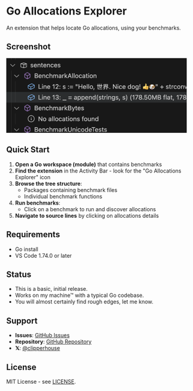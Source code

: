 # Go Allocations Explorer

An extension that helps locate Go allocations, using your benchmarks.

## Screenshot

<img src="https://raw.githubusercontent.com/clipperhouse/go-allocations-vsix/main/images/Screenshot1.png" width="480" alt="Go Allocations Explorer Screenshot">

## Quick Start

1. **Open a Go workspace (module)** that contains benchmarks
2. **Find the extension** in the Activity Bar - look for the "Go Allocations Explorer" icon
3. **Browse the tree structure**:
   - Packages containing benchmark files
   - Individual benchmark functions
4. **Run benchmarks**:
   - Click on a benchmark to run and discover allocations
5. **Navigate to source lines** by clicking on allocations details

## Requirements

- Go install
- VS Code 1.74.0 or later

## Status

- This is a basic, initial release.
- Works on my machine™ with a typical Go codebase.
- You will almost certainly find rough edges, let me know.

## Support

- **Issues**: [GitHub Issues](https://github.com/clipperhouse/go-allocations-vsix/issues)
- **Repository**: [GitHub Repository](https://github.com/clipperhouse/go-allocations-vsix)
- **𝕏**: [@clipperhouse](https://x.com/clipperhouse)

## License

MIT License - see [LICENSE](https://github.com/clipperhouse/go-allocations-vsix/blob/main/LICENSE).
